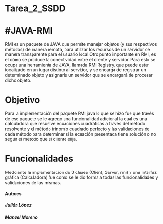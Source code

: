# Tarea_2_SSDD
<h1>#JAVA-RMI</h1>

RMI es un paquete de JAVA que permite manejar objetos (y sus respectivos métodos) de manera remota, para utilizar los recursos de un servidor de manera transparente para el usuario local.Otro punto importante en RMI, es el cómo se produce la conectividad entre el cliente y servidor. Para esto se ocupa una herramienta de JAVA, llamada RMI Registry, que puede estar localizado en un lugar distinto al servidor, y se encarga de registrar un determinado objeto y asignarle un servidor que se encargará de procesar dicho objeto. 

<h1>Objetivo</h1>

Para la implementación del paquete RMI java lo que se hizo fue que través de ese paquete se le agrego una funcionalidad adicional la cual es una calculadora que resuelve ecuaciones cuadráticas a través del método resolvente y el método trinomio cuadrado perfecto y las validaciones de cada método para determinar si la ecuación presentada tiene solución o no según el método que el cliente elija.

<h1>Funcionalidades </h1>

Meddiante la implementacion de 3 clases (Client, Server, rmi) y una interfaz gráfica (Calculadora) fue como se le dio forma a todas las funcionalidades y validaciones de las mismas.



<h4>Autores</h4><h5>Julián López</h5><h5>Manuel Moreno</h5>
